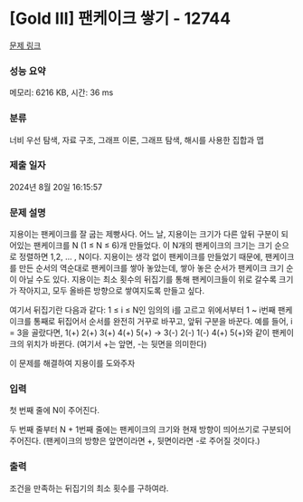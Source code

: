 # [Gold III] 팬케이크 쌓기 - 12744 

[문제 링크](https://www.acmicpc.net/problem/12744) 

### 성능 요약

메모리: 6216 KB, 시간: 36 ms

### 분류

너비 우선 탐색, 자료 구조, 그래프 이론, 그래프 탐색, 해시를 사용한 집합과 맵

### 제출 일자

2024년 8월 20일 16:15:57

### 문제 설명

<p>지용이는 팬케이크를 잘 굽는 제빵사다. 어느 날, 지용이는 크기가 다른 앞뒤 구분이 되어있는 팬케이크를 N (1 ≤ N ≤ 6)개 만들었다. 이 N개의 팬케이크의 크기는 크기 순으로 정렬하면 1,2, … , N이다. 지용이는 생각 없이 팬케이크를 만들었기 때문에, 팬케이크를 만든 순서의 역순대로 팬케이크를 쌓아 놓았는데, 쌓아 놓은 순서가 팬케이크 크기 순이 아닐 수도 있다. 지용이는 최소 횟수의 뒤집기를 통해 팬케이크들이 위로 갈수록 크기가 작아지고, 모두 올바른 방향으로 쌓여지도록 만들고 싶다.</p>

<p>여기서 뒤집기란 다음과 같다: 1 ≤ i ≤ N인 임의의 i를 고르고 위에서부터 1 ~ i번째 팬케이크를 통째로 뒤집어서 순서를 완전히 거꾸로 바꾸고, 앞뒤 구분을 바꾼다. 예를 들어, i = 3을 골랐다면, 1(+) 2(+) 3(+) 4(+) 5(+) → 3(-) 2(-) 1(-) 4(+) 5(+)와 같이 팬케이크의 위치가 바뀐다. (여기서 +는 앞면, -는 뒷면을 의미한다)</p>

<p>이 문제를 해결하여 지용이를 도와주자</p>

### 입력 

 <p>첫 번째 줄에 N이 주어진다.</p>

<p>두 번째 줄부터 N + 1번째 줄에는 팬케이크의 크기와 현재 방향이 띄어쓰기로 구분되어 주어진다. (팬케이크의 방향은 앞면이라면 +, 뒷면이라면 -로 주어질 것이다.)</p>

### 출력 

 <p>조건을 만족하는 뒤집기의 최소 횟수를 구하여라.</p>

